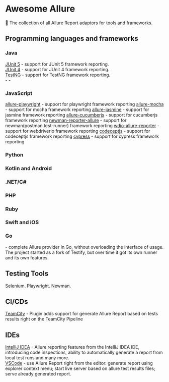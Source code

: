 # Awesome Allure

🚀 The collection of all Allure Report adaptors for tools and frameworks.

## Programming languages and frameworks

### Java

[JUnit 5](https://github.com/allure-framework/allure-java/tree/master/allure-junit5) - support for JUnit 5 framework reporting.  
[JUnit 4](https://github.com/allure-framework/allure-java/tree/master/allure-junit4) - support for JUnit 4 framework reporting.  
[TestNG](https://github.com/allure-framework/allure-java/tree/master/allure-testng) - support for TestNG framework reporting.  
[]() -
[]() -

### JavaScript

[allure-playwright](https://github.com/allure-framework/allure-js/tree/master/packages/allure-playwright) - support for playwright framework reporting
[allure-mocha](https://github.com/allure-framework/allure-js/tree/master/packages/allure-mocha) - support for mocha framework reporting
[allure-jasmine](https://github.com/allure-framework/allure-js/tree/master/packages/allure-jasmine) - support for jasmine framework reporting
[allure-cucumberjs](https://github.com/allure-framework/allure-js/tree/master/packages/allure-cucumberjs) - support for cucumberjs framework reporting
[newman-reporter-allure](https://github.com/allure-framework/allure-js/tree/master/packages/newman-reporter-allure) - support for newman(postman test-runner) framework reporting
[wdio-allure-reporter](https://github.com/webdriverio/webdriverio/tree/main/packages/wdio-allure-reporter) - support for webdriverio framework reporting
[codeceptjs](https://codecept.io/plugins/#allure) - support for codeceptjs framework reporting
[cypress](https://www.npmjs.com/package/@shelex/cypress-allure-plugin) - support for cypress framework reporting

### Python

### Kotlin and Android

### .NET/C#

### PHP

### Ruby

### Swift and iOS

### Go

[](https://github.com/ozontech/allure-go) - complete Allure provider in Go, without overloading the interface of usage. The project started as a fork of Testify, but over time it got its own runner and its own features.

## Testing Tools

Selenium.
Playwright.
Newman.

## CI/CDs

[TeamCity](https://plugins.jetbrains.com/plugin/20544-allure-report) - Plugin adds support for generate Allure Report based on tests results right on the TeamCity Pipeline

## IDEs

[IntelliJ IDEA](https://plugins.jetbrains.com/plugin/12513-allure-testops-support) - Allure reporting features from the IntelliJ IDEA IDE, introducing code inspections, ability to automatically generate a report from local test runs and many more.  
[VSCode](https://marketplace.visualstudio.com/items?itemName=qameta.allure-vscode) - use Allure Report right from the editor: generate report using explorer context menu; start live server based on allure test results files; serve already generated report.

